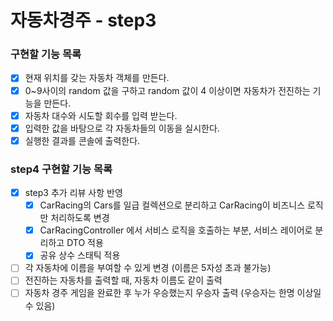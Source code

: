 # 자동차경주 - step3

### 구현할 기능 목록

- [x] 현재 위치를 갖는 자동차 객체를 만든다.
- [x] 0~9사이의 random 값을 구하고 random 값이 4 이상이면 자동차가 전진하는 기능을 만든다.
- [x] 자동차 대수와 시도할 회수를 입력 받는다.
- [x] 입력한 값을 바탕으로 각 자동차들의 이동을 실시한다.
- [x] 실행한 결과를 콘솔에 출력한다.

### step4 구현할 기능 목록

- [x] step3 추가 리뷰 사항 반영
  - [x] CarRacing의 Cars를 일급 컬렉션으로 분리하고 CarRacing이 비즈니스 로직만 처리하도록 변경
  - [x] CarRacingController 에서 서비스 로직을 호출하는 부분, 서비스 레이어로 분리하고 DTO 적용
  - [x] 공유 상수 스태틱 적용
- [ ] 각 자동차에 이름을 부여할 수 있게 변경 (이름은 5자성 초과 불가능)
- [ ] 전진하는 자동차를 출력할 때, 자동차 이름도 같이 출력
- [ ] 자동차 경주 게임을 완료한 후 누가 우승했는지 우승자 출력 (우승자는 한명 이상일 수 있음)